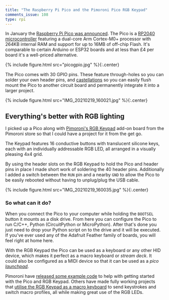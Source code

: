 ```yaml
---
title: "The Raspberry Pi Pico and the Pimoroni Pico RGB Keypad"
comments_issue: 108
type: rpi
---
```


In January the [Raspberry Pi Pico was announced](https://www.raspberrypi.org/blog/raspberry-pi-silicon-pico-now-on-sale/). The Pico is a [RP2040 microcontroller](https://www.raspberrypi.org/documentation/pico/getting-started/) featuring a dual-core Arm Cortex-M0+ processor with 264KB internal RAM and support for up to 16MB of off-chip Flash. It's comparable to certain Arduino or ESP32 boards and at less than £4 per board it's a well-priced alternative.

{% include figure.html src="picogpio.jpg" %}{:.center}

The Pico comes with 30 GPIO pins. These feature through-holes so you can solder your own header pins, and [castellations](https://www.pcbdirectory.com/community/what-are-castellated-holes-on-a-pcb) so you can easily flush mount the Pico to another circuit board and permanently integrate it into a larger project.

{% include figure.html src="IMG_20210219_160021.jpg" %}{:.center}

## Everything's better with RGB lighting

I picked up a Pico along with [Pimoroni's RGB Keypad](https://shop.pimoroni.com/products/pico-rgb-keypad-base) add-on board from the Pimoroni store so that I could have a project for it from the get go.

The Keypad features 16 conductive buttons with translucent silicone keys, each with an individually addressable RGB LED, all arranged in a visually pleasing 4x4 grid.

By using the header slots on the RGB Keypad to hold the Pico and header pins in place I made short work of soldering the 40 header pins. Additionally I added a switch between the `RUN` pin and a nearby `GND` to allow the Pico to be easily rebooted without having to unplug/plug the USB cable.

{% include figure.html src="IMG_20210219_160035.jpg" %}{:.center}

### So what can it do?

When you connect the Pico to your computer while holding the `BOOTSEL` button it mounts as a disk drive. From here you can configure the Pico to run C/C++, Python (CircuitPython or MicroPython). After that's done you just need to drop your Python script on to the drive and it will be executed. If you've ever used any of the Adafruit Feather family of boards, you will feel right at home here.

With the RGB Keypad the Pico can be used as a keyboard or any other HID device, which makes it perfect as a macro keyboard or _stream deck_. It could also be configured as a MIDI device so that it can be used as a _pico [launchpad](https://novationmusic.com/en/launch/launchpad-x)_.

Pimoroni have [released some example code](https://github.com/pimoroni/pimoroni-pico) to help with getting started with the Pico and RGB Keypad. Others have made fully working projects that [utilise the RGB Keypad as a macro keyboard](https://github.com/qbalsdon/pico_rgb_keypad_hid) to send keystrokes and switch macro profiles, all while making great use of the RGB LEDs.
